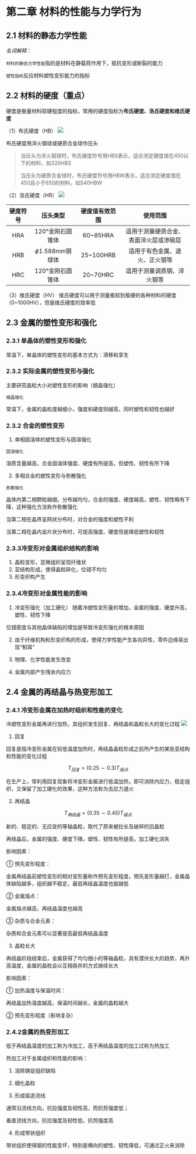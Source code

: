# 第二章 材料的性能与力学行为

## 2.1 材料的静态力学性能

*名词解释*：

`材料的静态力学性能`指的是材料在静载荷作用下，抵抗变形或断裂的能力

`塑性指标`反应材料塑性变形能力的指标

## 2.2 材料的硬度（重点）

硬度是衡量材料软硬程度的指标，常用的硬度指标为**布氏硬度、洛氏硬度和维氏硬度**

（1）布氏硬度（HB）
![](https://files.mdnice.com/user/51283/97a28e10-1f6f-4076-a1e5-d0b0eb0a3aac.jpg)

布氏硬度用淬火钢球或硬质合金球作压头

>当压头为淬火钢球时，布氏硬度符号用HBS表示，适合测定硬度值在450以下的材料，如320HBS
>
>当压头为硬质合金球时，布氏硬度符号用HBW表示，适合测定硬度值在450且小于650的材料，如540HBW

（2）洛氏硬度（HR）
![](https://files.mdnice.com/user/51283/4798ad79-98be-49a6-abb6-61a0b8a0a984.jpg)

|硬度符号|压头类型|硬度值有效范围|使用范围|
|:---:|:---:|:---:|:---:|
|HRA|120°金刚石圆锥体|60~85HRA|适用于测量硬质合金、表面淬火层或渗碳层|
|HRB|$\phi$1.588mm钢球体|25~100HRB|适用于有色金属、退火、正火钢等|
|HRC|120°金刚石圆锥体|20~70HRC|适用于测量调质钢、淬火钢等|

（3）维氏硬度（HV）
维氏硬度可以用于测量极软到极硬的各种材料的硬度（0~1000HV），但是维氏硬度的效率低

## 2.3 金属的塑性变形和强化
### 2.3.1 单晶体的塑性变形和强化
常温下，单晶体的塑性变形的基本方式为：滑移和孪生

### 2.3.2 实际金属的塑性变形与强化

主要研究晶粒大小对塑性变形的影响（细晶强化）

`细晶强化`

常温下，金属的晶粒度越细小，强度和硬度则越高，同时塑性和韧性也越好

### 2.3.2 合金的塑性变形
1. 单相固溶体的塑性变形与固溶强化

`固溶强化`

溶质含量越高，合金固溶体强度、硬度有所提高，但塑性、韧性有所下降

2. 多相合金的塑性变形与弥散强化

`弥散强化`

晶体内第二相颗粒越细，分布越均匀，合金的强度、硬度越高，塑性、韧性略有下降，这种强化方法称作弥散强化

当第二相在晶界呈网状分布时，对合金的强度和塑性不利

当第二相在晶内呈片状分布时，可提高强度、硬度但是降低塑性和韧性

### 2.3.3冷变形对金属组织结构的影响
1. 晶粒变形，显微组织呈现纤维状
2. 亚结构形成，使得晶粒碎化，位错不均匀
3. 形变织构产生

### 2.3.4冷变形对金属性能的影响
1. 冷变形强化（加工硬化）
随着冷塑性变形量的增加，金属的强度、硬度升高，塑性、韧性下降

位错密度与其他晶体缺陷的增加是导致冷变形强化的根本原因

2. 由于纤维机构和形变织构的形成，使得力学性能产生各向异性，零件边缘易出现“制耳”

3. 物理、化学性能发生改变

4. 金属内部产生残余内应力

## 2.4 金属的再结晶与热变形加工

### 2.4.1 冷变形金属在加热时组织和性能的变化
冷塑性变形金属再进行加热，其组织发生回复、再结晶和晶粒长大的变化过程
![](https://files.mdnice.com/user/51283/59037da2-e986-4997-b865-ec735222d026.jpg)

1. 回复

回复是指冷变形金属在较低温度加热时，再结晶晶粒形成之前所产生的某些亚结构和性能的变化过程

$$T_{回复} = (0.25 \sim 0.3)T_{熔点}$$

在生产上，常利用回复现象将冷变形金属进行低温加热，即可消除内应力，稳定组织，又保留了加工硬化的效果，这种方法称为去应力退火

2. 再结晶

$$T_{再结晶} = (0.35 \sim 0.45)T_{熔点}$$

新的、稳定的、无应变的等轴晶粒，取代了原来被拉长及破碎的旧晶粒

再结晶后，金属的强度、硬度下降，塑性、韧性有所提高，加工硬化消失

影响因素：

① 预先变形程度：

金属再结晶前塑性变形的相对变形量称作预先变形程度。预先变形量越打，金属晶体缺陷越多，组织越不稳定，最低再结晶温度也就越低

② 金属熔点：

金属熔点越高，再结晶温度也越高

③ 杂质与合金元素：

杂质和合金元素可以显著提高最低再结晶温度

3. 晶粒长大

再结晶阶段结束后，金属获得了均匀细小的等轴晶粒，具有潜伏长大的趋势，再升高温度，金属的晶粒会以互相吞并的方式继续长大

影响因素：

① 加热温度与保温时间：

再结晶加热温度越高，保温时间越长，金属的晶粒越大

② 预先变形程度（影响复杂）

### 2.4.2金属的热变形加工

低于再结晶温度的加工称为冷加工，高于再结晶温度的加工过称为热加工

热加工对于金属组织和性能的影响：

1. 消除铸锭组织缺陷

2. 细化晶粒

3. 形成锻造流线

通常沿流线方向，抗拉强度及韧性高，而抗剪强度低；

垂直流线方向，抗拉强度及韧性低，抗剪强度高

4. 形成带状组织

带状组织使得钢的性能变坏，特别是横向的塑性、韧性降低，可通过正火来消除